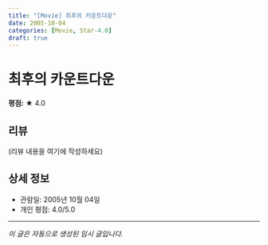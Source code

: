 ```yaml
---
title: "[Movie] 최후의 카운트다운"
date: 2005-10-04
categories: [Movie, Star-4.0]
draft: true
---
```


# 최후의 카운트다운

**평점:** ★ 4.0

## 리뷰

(리뷰 내용을 여기에 작성하세요)

## 상세 정보

- 관람일: 2005년 10월 04일
- 개인 평점: 4.0/5.0

---

*이 글은 자동으로 생성된 임시 글입니다.*
